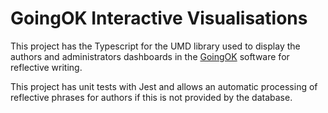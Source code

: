 # GoingOK Interactive Visualisations
This project has the Typescript for the UMD library used to display the authors and administrators dashboards in the [GoingOK](http://goingok.org/) software for reflective writing.

This project has unit tests with Jest and allows an automatic processing of reflective phrases for authors if this is not provided by the database.
